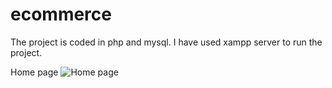 # ecommerce
The project is coded in php and mysql. I have used xampp server to run the project.

Home page
![Home page](https://github.com/duttanaman1/ecommerce/tree/main/Readme%20img/homepage.JPG)
